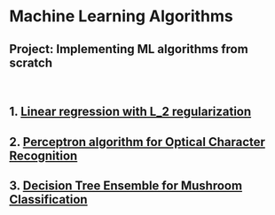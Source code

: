 # Machine Learning Algorithms
## Project: Implementing ML algorithms from scratch
&nbsp;

## 1. [Linear regression with L_2 regularization](https://github.com/csdankim/ML_Algorithms/tree/master/PA1_Linear_Regression)
## 2. [Perceptron algorithm for Optical Character Recognition](https://github.com/csdankim/ML_Algorithms/tree/master/PA2_Perceptron)
## 3. [Decision Tree Ensemble for Mushroom Classification](https://github.com/csdankim/ML_Algorithms/tree/master/PA3_Ensemble_Method)